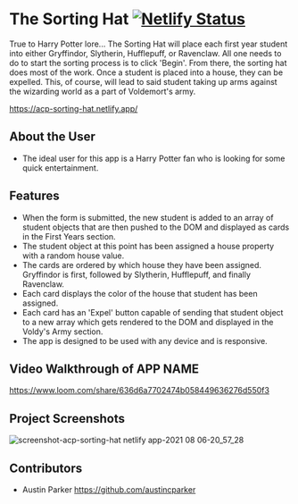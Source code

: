 # The Sorting Hat  [![Netlify Status](https://api.netlify.com/api/v1/badges/432bd460-28ef-4cfe-b1ed-b368dda1b7a2/deploy-status)](https://app.netlify.com/sites/acp-sorting-hat/deploys)

True to Harry Potter lore... The Sorting Hat will place each first year student into either Gryffindor, Slytherin, Hufflepuff, or Ravenclaw. All one needs to do to start the sorting process is to click 'Begin'. From there, the sorting hat does most of the work. Once a student is placed into a house, they can be expelled. This, of course, will lead to said student taking up arms against the wizarding world as a part of Voldemort's army.

https://acp-sorting-hat.netlify.app/

## About the User
- The ideal user for this app is a Harry Potter fan who is looking for some quick entertainment.

## Features
- When the form is submitted, the new student is added to an array of student objects that are then pushed to the DOM and displayed as cards in the First Years section.
- The student object at this point has been assigned a house property with a random house value.
- The cards are ordered by which house they have been assigned. Gryffindor is first, followed by Slytherin, Hufflepuff, and finally Ravenclaw.
- Each card displays the color of the house that student has been assigned.
- Each card has an 'Expel' button capable of sending that student object to a new array which gets rendered to the DOM and displayed in the Voldy's Army section.
- The app is designed to be used with any device and is responsive.

## Video Walkthrough of APP NAME
https://www.loom.com/share/636d6a7702474b058449636276d550f3

## Project Screenshots
![screenshot-acp-sorting-hat netlify app-2021 08 06-20_57_28](https://user-images.githubusercontent.com/70224936/128584425-200315ad-b57c-40be-b2ad-fdcbf9900d6b.png)

## Contributors
- Austin Parker https://github.com/austincparker



